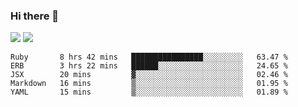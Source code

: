 ### Hi there 👋

<!--
**sasharevzin/sasharevzin** is a ✨ _special_ ✨ repository because its `README.md` (this file) appears on your GitHub profile.

Here are some ideas to get you started:

- 🔭 I’m currently working on ...
- 🌱 I’m currently learning ...
- 👯 I’m looking to collaborate on ...
- 🤔 I’m looking for help with ...
- 💬 Ask me about ...
- 📫 How to reach me: ...
- 😄 Pronouns: ...
- ⚡ Fun fact: ...
-->

![](https://yusufozturk.vercel.app/api?username=sasharevzin&hide_title=true&include_all_commits=true&count_private=true&show_icons=true) ![](https://yusufozturk.vercel.app/api/top-langs/?username=sasharevzin&layout=compact&langs_count=10&hide=apacheconf,coffeescript)

<!--START_SECTION:waka-->
```text
Ruby       8 hrs 42 mins   ████████████████░░░░░░░░░   63.47 % 
ERB        3 hrs 22 mins   ██████░░░░░░░░░░░░░░░░░░░   24.65 % 
JSX        20 mins         ▓░░░░░░░░░░░░░░░░░░░░░░░░   02.46 % 
Markdown   16 mins         ▒░░░░░░░░░░░░░░░░░░░░░░░░   01.95 % 
YAML       15 mins         ▒░░░░░░░░░░░░░░░░░░░░░░░░   01.89 % 
```
<!--END_SECTION:waka-->

